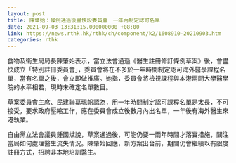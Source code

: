 ```yaml
---
layout: post
title: 陳肇始：條例通過後盡快設委員會　一年內制定認可名單
date: 2021-09-03 13:31:15.000000000 +08:00
link: https://news.rthk.hk/rthk/ch/component/k2/1608910-20210903.htm
categories: rthk
---
```


食物及衞生局局長陳肇始表示，當立法會通過《醫生註冊修訂條例草案》後，會盡快成立「特別註冊委員會」，委員會將在不多於一年時間制定認可海外醫學課程名單，當有名單之後，會立即做推廣。她指，委員會將檢視課程與本港兩間大學醫學院的水平相若，現時未確定名單數目。

草案委員會主席、民建聯葛珮帆認為，用一年時間制定認可課程名單是太長，不可接受，要求政府壓縮工作，應在委員會成立後數月內出名單，一年後有海外醫生來港執業。

自由黨立法會議員鍾國斌說，草案通過後，可能仍要一兩年時間才落實措施，關注當局如何處理醫生流失情況。陳肇始回應，新方案出台前，期間仍會繼續以有限度註冊方式，招聘非本地培訓醫生。
